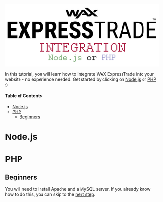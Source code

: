 <p align = "center">
	<img alt = "Header" src = "img/header.png">
</p>

In this tutorial, you will learn how to integrate WAX ExpressTrade into your website - no experience needed. Get started by clicking on [Node.js](#nodejs) or [PHP](#php) :)

#### Table of Contents

* [Node.js](#nodejs)
* [PHP](#php)
	* [Beginners](#beginners)

# Node.js

# PHP

## Beginners

You will need to install Apache and a MySQL server. If you already know how to do this, you can skip to the [next step](#beginners).
